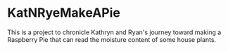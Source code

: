 # KatNRyeMakeAPie
This is a project to chronicle Kathryn and Ryan's journey toward making a Raspberry Pie that can read the moisture content of some house plants.
